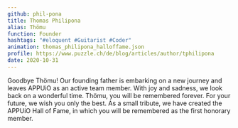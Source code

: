 ```yaml
---
github: phil-pona
title: Thomas Philipona
alias: Thömu
function: Founder
hashtags: "#eloquent #Guitarist #Coder"
animation: thomas_philipona_halloffame.json
profile: https://www.puzzle.ch/de/blog/articles/author/tphilipona
date: 2020-10-31
---
```

Goodbye Thömu! Our founding father is embarking on a new journey and leaves APPUiO as an active team member. With joy and sadness, we look back on a wonderful time. Thömu, you will be remembered forever. For your future, we wish you only the best. As a small tribute, we have created the APPUiO Hall of Fame, in which you will be remembered as the first honorary member.
